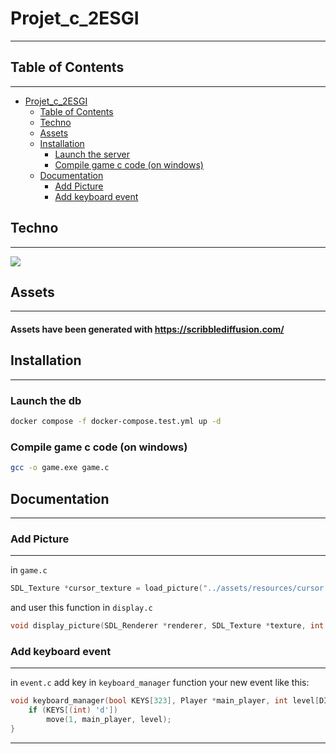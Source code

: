 # Projet_c_2ESGI

---

## Table of Contents

---

- [Projet_c_2ESGI](#projet_c_2esgi)
  - [Table of Contents](#table-of-contents)
  - [Techno](#techno)
  - [Assets](#assets)
  - [Installation](#installation)
    - [Launch the server](#launch-the-server)
    - [Compile game c code (on windows)](#compile-game-c-code-on-windows)
  - [Documentation](#documentation)
      - [Add Picture](#add-picture)
      - [Add keyboard event](#add-keyboard-event)



## Techno

---
![](https://img.shields.io/badge/C-00599C?style=for-the-badge&logo=c&logoColor=white)





## Assets

---

#### Assets have been generated with https://scribblediffusion.com/


## Installation

---

### Launch the db
```bash
docker compose -f docker-compose.test.yml up -d
```

### Compile game c code (on windows)
```bash
gcc -o game.exe game.c
```



## Documentation

---


### Add Picture

---

in `game.c`
```c
SDL_Texture *cursor_texture = load_picture("../assets/resources/cursor.bmp", renderer);
```

and user this function in `display.c`
```c
void display_picture(SDL_Renderer *renderer, SDL_Texture *texture, int x, int y, int w, int h);
```


### Add keyboard event

---

in `event.c` add key in `keyboard_manager` function your new event like this:
```c
void keyboard_manager(bool KEYS[323], Player *main_player, int level[DIMENSION_LEVEL1_X][DIMENSION_LEVEL1_Y]) {
    if (KEYS[(int) 'd'])
        move(1, main_player, level);
}
```

---
